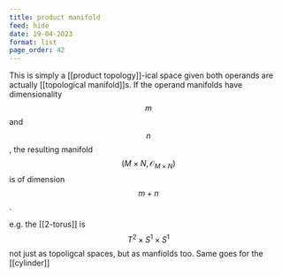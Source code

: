 ```yaml
---
title: product manifold
feed: hide
date: 19-04-2023
format: list
page_order: 42
---
```



This is simply a [[product topology]]-ical space given both operands are actually [[topological manifold]]s. If the operand manifolds have dimensionality $$m$$ and $$n$$, the resulting manifold $$(M \times N, \mathcal O_{M\times N})$$ is of dimension $$m+n$$.

e.g. the [[2-torus]] is $$T^2\times S^1\times S^1$$ not just as topoligcal spaces, but as manfiolds too. Same goes for the [[cylinder]]